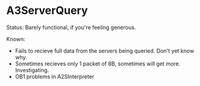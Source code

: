 # A3ServerQuery
Status: Barely functional, if you're feeling generous.


Known:
- Fails to recieve full data from the servers being queried. Don't yet know why.
- Sometimes recieves only 1 packet of 8B, sometimes will get more. Investigating.
- OB1 problems in A2SInterpreter
